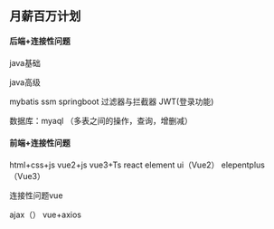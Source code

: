 ## 月薪百万计划

#### 后端+连接性问题

java基础 

java高级 

mybatis ssm springboot 过滤器与拦截器 JWT(登录功能)

数据库：myaql （多表之间的操作，查询，增删减）

#### 前端+连接性问题

html+css+js vue2+js vue3+Ts   react element ui（Vue2）   elepentplus（Vue3）

连接性问题vue

ajax（） vue+axios
